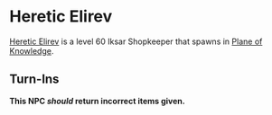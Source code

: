 # Heretic Elirev



[Heretic Elirev](/npc/202203) is a level 60 Iksar Shopkeeper that spawns in [Plane of Knowledge](/zone/202).



## Turn-Ins



**This NPC *should* return incorrect items given.**






